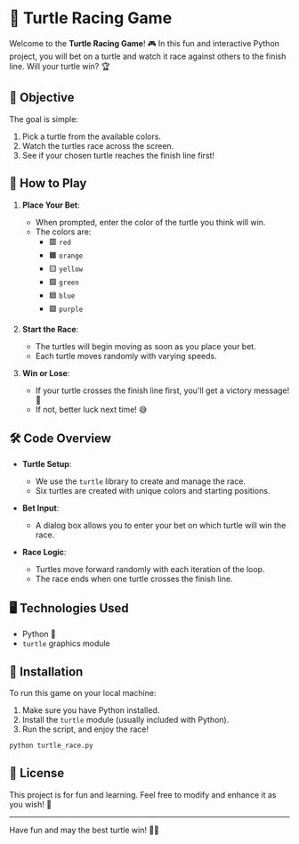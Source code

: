 # 🐢 Turtle Racing Game

Welcome to the **Turtle Racing Game**! 🎮 In this fun and interactive Python project, you will bet on a turtle and watch it race against others to the finish line. Will your turtle win? 🏆

## 🎯 Objective

The goal is simple: 
1. Pick a turtle from the available colors.
2. Watch the turtles race across the screen.
3. See if your chosen turtle reaches the finish line first!

## 🚀 How to Play

1. **Place Your Bet**: 
   - When prompted, enter the color of the turtle you think will win.
   - The colors are: 
     - 🟥 `red`
     - 🟧 `orange`
     - 🟨 `yellow`
     - 🟩 `green`
     - 🟦 `blue`
     - 🟪 `purple`
   
2. **Start the Race**: 
   - The turtles will begin moving as soon as you place your bet. 
   - Each turtle moves randomly with varying speeds.

3. **Win or Lose**: 
   - If your turtle crosses the finish line first, you'll get a victory message! 🎉
   - If not, better luck next time! 😅

## 🛠️ Code Overview

- **Turtle Setup**: 
   - We use the `turtle` library to create and manage the race.
   - Six turtles are created with unique colors and starting positions.
   
- **Bet Input**: 
   - A dialog box allows you to enter your bet on which turtle will win the race.

- **Race Logic**: 
   - Turtles move forward randomly with each iteration of the loop.
   - The race ends when one turtle crosses the finish line.

## 🖥️ Technologies Used

- Python 🐍
- `turtle` graphics module

## 🚧 Installation

To run this game on your local machine:

1. Make sure you have Python installed.
2. Install the `turtle` module (usually included with Python).
3. Run the script, and enjoy the race!

```bash
python turtle_race.py
```

## 📜 License

This project is for fun and learning. Feel free to modify and enhance it as you wish! 🎨

---

Have fun and may the best turtle win! 🐢✨
